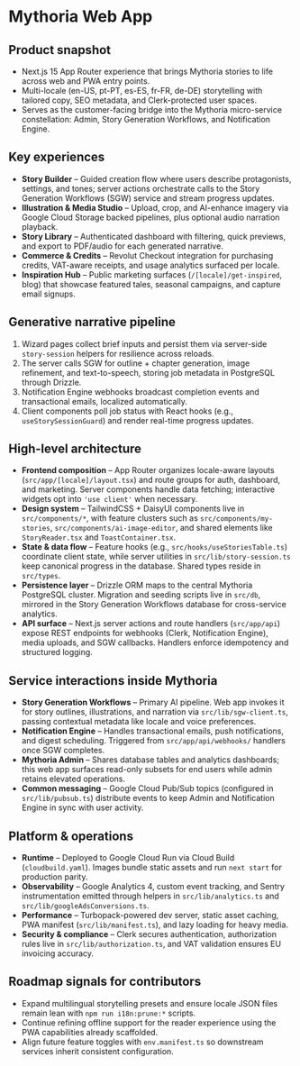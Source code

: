 # Mythoria Web App

## Product snapshot

- Next.js 15 App Router experience that brings Mythoria stories to life across web and PWA entry points.
- Multi-locale (en-US, pt-PT, es-ES, fr-FR, de-DE) storytelling with tailored copy, SEO metadata, and Clerk-protected user spaces.
- Serves as the customer-facing bridge into the Mythoria micro-service constellation: Admin, Story Generation Workflows, and Notification Engine.

## Key experiences

- **Story Builder** – Guided creation flow where users describe protagonists, settings, and tones; server actions orchestrate calls to the Story Generation Workflows (SGW) service and stream progress updates.
- **Illustration & Media Studio** – Upload, crop, and AI-enhance imagery via Google Cloud Storage backed pipelines, plus optional audio narration playback.
- **Story Library** – Authenticated dashboard with filtering, quick previews, and export to PDF/audio for each generated narrative.
- **Commerce & Credits** – Revolut Checkout integration for purchasing credits, VAT-aware receipts, and usage analytics surfaced per locale.
- **Inspiration Hub** – Public marketing surfaces (`/[locale]/get-inspired`, blog) that showcase featured tales, seasonal campaigns, and capture email signups.

## Generative narrative pipeline

1. Wizard pages collect brief inputs and persist them via server-side `story-session` helpers for resilience across reloads.
2. The server calls SGW for outline + chapter generation, image refinement, and text-to-speech, storing job metadata in PostgreSQL through Drizzle.
3. Notification Engine webhooks broadcast completion events and transactional emails, localized automatically.
4. Client components poll job status with React hooks (e.g., `useStorySessionGuard`) and render real-time progress updates.

## High-level architecture

- **Frontend composition** – App Router organizes locale-aware layouts (`src/app/[locale]/layout.tsx`) and route groups for auth, dashboard, and marketing. Server components handle data fetching; interactive widgets opt into `'use client'` when necessary.
- **Design system** – TailwindCSS + DaisyUI components live in `src/components/*`, with feature clusters such as `src/components/my-stories`, `src/components/ai-image-editor`, and shared elements like `StoryReader.tsx` and `ToastContainer.tsx`.
- **State & data flow** – Feature hooks (e.g., `src/hooks/useStoriesTable.ts`) coordinate client state, while server utilities in `src/lib/story-session.ts` keep canonical progress in the database. Shared types reside in `src/types`.
- **Persistence layer** – Drizzle ORM maps to the central Mythoria PostgreSQL cluster. Migration and seeding scripts live in `src/db`, mirrored in the Story Generation Workflows database for cross-service analytics.
- **API surface** – Next.js server actions and route handlers (`src/app/api`) expose REST endpoints for webhooks (Clerk, Notification Engine), media uploads, and SGW callbacks. Handlers enforce idempotency and structured logging.

## Service interactions inside Mythoria

- **Story Generation Workflows** – Primary AI pipeline. Web app invokes it for story outlines, illustrations, and narration via `src/lib/sgw-client.ts`, passing contextual metadata like locale and voice preferences.
- **Notification Engine** – Handles transactional emails, push notifications, and digest scheduling. Triggered from `src/app/api/webhooks/` handlers once SGW completes.
- **Mythoria Admin** – Shares database tables and analytics dashboards; this web app surfaces read-only subsets for end users while admin retains elevated operations.
- **Common messaging** – Google Cloud Pub/Sub topics (configured in `src/lib/pubsub.ts`) distribute events to keep Admin and Notification Engine in sync with user activity.

## Platform & operations

- **Runtime** – Deployed to Google Cloud Run via Cloud Build (`cloudbuild.yaml`). Images bundle static assets and run `next start` for production parity.
- **Observability** – Google Analytics 4, custom event tracking, and Sentry instrumentation emitted through helpers in `src/lib/analytics.ts` and `src/lib/googleAdsConversions.ts`.
- **Performance** – Turbopack-powered dev server, static asset caching, PWA manifest (`src/lib/manifest.ts`), and lazy loading for heavy media.
- **Security & compliance** – Clerk secures authentication, authorization rules live in `src/lib/authorization.ts`, and VAT validation ensures EU invoicing accuracy.

## Roadmap signals for contributors

- Expand multilingual storytelling presets and ensure locale JSON files remain lean with `npm run i18n:prune:*` scripts.
- Continue refining offline support for the reader experience using the PWA capabilities already scaffolded.
- Align future feature toggles with `env.manifest.ts` so downstream services inherit consistent configuration.
